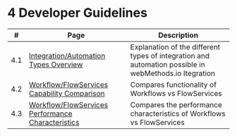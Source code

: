 # 4 Developer Guidelines

| #   | Page                                                                                                         | Description                                                                                           |
| --- | ------------------------------------------------------------------------------------------------------------ | ----------------------------------------------------------------------------------------------------- |
| 4.1 | [Integration/Automation Types Overview](development-guidelines/integration-types.md)                            | Explanation of the different types of integration and automation possible in webMethods.io Itegration |
| 4.2 | [Workflow/FlowServices Capability Comparison](development-guidelines/workflow-flow-capability-comparison.md)    | Compares functionality of Workflows vs FlowServices                                                   |
| 4.3 | [Workflow/FlowServices Performance Characteristics](development-guidelines/workflow-flowservice-performance.md) | Compares the performance characteristics of Workflows vs FlowServices                                 |
